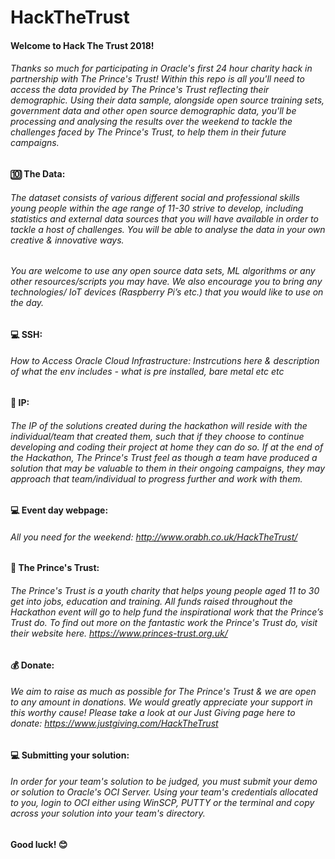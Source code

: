 # HackTheTrust

#### Welcome to Hack The Trust 2018! 

###### Thanks so much for participating in Oracle's first 24 hour charity hack in partnership with The Prince's Trust! Within this repo is all you'll need to access the data provided by The Prince's Trust reflecting their demographic. Using their data sample, alongside open source training sets, government data and other open source demographic data, you'll be processing and analysing the results over the weekend to tackle the challenges faced by The Prince's Trust, to help them in their future campaigns.

#### 🔟 The Data:

###### The dataset consists of various different social and professional skills young people within the age range of 11-30 strive to develop, including statistics and external data sources that you will have available in order to tackle a host of challenges. You will be able to analyse the data in your own creative & innovative ways.

###### You are welcome to use any open source data sets, ML algorithms or any other resources/scripts you may have. We also encourage you to bring any technologies/ IoT devices (Raspberry Pi’s etc.) that you would like to use on the day.

#### 💻 SSH:

###### How to Access Oracle Cloud Infrastructure: Instrcutions here & description of what the env includes - what is pre installed, bare metal etc etc

#### 🔑 IP:

###### The IP of the solutions created during the hackathon will reside with the individual/team that created them, such that if they choose to continue developing and coding their project at home they can do so. If at the end of the Hackathon, The Prince's Trust feel as though a team have produced a solution that may be valuable to them in their ongoing campaigns, they may approach that team/individual to progress further and work with them.

#### 💻 Event day webpage:

###### All you need for the weekend: http://www.orabh.co.uk/HackTheTrust/

#### 👦 The Prince's Trust:

###### The Prince's Trust is a youth charity that helps young people aged 11 to 30 get into jobs, education and training. All funds raised throughout the Hackathon event will go to help fund the inspirational work that the Prince’s Trust do. To find out more on the fantastic work the Prince's Trust do, visit their website here. https://www.princes-trust.org.uk/

#### 💰 Donate:

###### We aim to raise as much as possible for The Prince's Trust & we are open to any amount in donations. We would greatly appreciate your support in this worthy cause! Please take a look at our Just Giving page here to donate: https://www.justgiving.com/HackTheTrust


#### 💻 Submitting your solution:

###### In order for your team's solution to be judged, you must submit your demo or solution to Oracle's OCI Server. Using your team's credentials allocated to you, login to OCI either using WinSCP, PUTTY or the terminal and copy across your solution into your team's directory.


#### Good luck! 😊 

